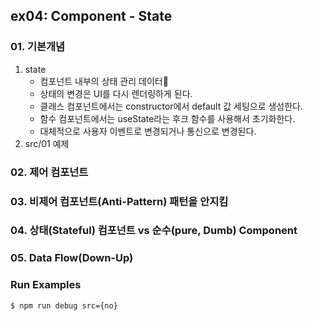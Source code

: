 ## ex04: Component - State

### 01. 기본개념
1. state
    - 컴포넌트 내부의 상태 관리 데이터
    - 상태의 변경은 UI를 다시 렌더링하게 된다.
    - 클래스 컴포넌트에서는 constructor에서 default 값 세팅으로 생성한다.
    - 함수 컴포넌트에서는 useState라는 후크 함수를 사용해서 초기화한다.
    - 대체적으로 사용자 이벤트로 변경되거나 통신으로 변경된다.
2. src/01 예제

### 02. 제어 컴포넌트
### 03. 비제어 컴포넌트(Anti-Pattern) 패턴을 안지킴
### 04. 상태(Stateful) 컴포넌트 vs 순수(pure, Dumb) Component
### 05. Data Flow(Down-Up)

### Run Examples
```bash
$ npm run debug src={no}
```